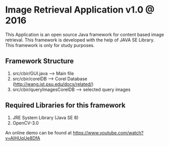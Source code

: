 # Image Retrieval Application v1.0 @ 2016

This Application is an open source Java framework for content based image retrieval. This framework is
developed with the help of JAVA SE Library. This framework is only for study purposes. 

## Framework Structure

1. src/cbir/GUI.java --> Main file
2. src/cbir/corelDB  --> Corel Database (http://wang.ist.psu.edu/docs/related/)
3. src/cbir/queryImagesCorelDB --> selected query images

## Required Libraries for this framework

1. JRE System Library (Java SE 8) 
2. OpenCV-3.0 

An online demo can be found at https://www.youtube.com/watch?v=AIHUqUe8DfA 

